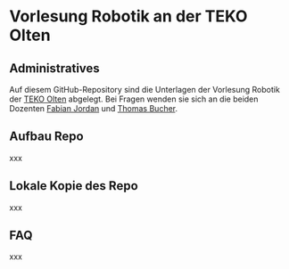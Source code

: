 # Vorlesung Robotik an der TEKO Olten

## Administratives
Auf diesem GitHub-Repository sind die Unterlagen der Vorlesung Robotik der [TEKO Olten](https://www.teko.ch/technik/hoehere-fachschule/elektrotechnik/4635#open-accordions=description&) abgelegt. Bei Fragen wenden sie sich an die beiden Dozenten [Fabian Jordan](mailto:fabian.jordan@edu.teko.ch) und [Thomas Bucher](mailto:thomas.bucher@edu.teko.ch).

## Aufbau Repo
xxx

## Lokale Kopie des Repo
xxx

## FAQ
xxx
